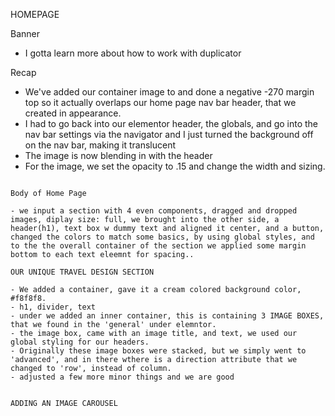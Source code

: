 HOMEPAGE

Banner

- I gotta learn more about how to work with duplicator

Recap
- We've added our container image to and done a negative -270 margin top so it actually overlaps our home page nav bar header, that we created in appearance. 
- I had to go back into our elementor header, the globals, and go into the nav bar settings via the navigator and I just turned the background off on the nav bar, making it translucent
- The image is now blending in with the header
- For the image, we set the opacity to .15 and change the width and sizing.
~~~~~~~~~~

Body of Home Page

- we input a section with 4 even components, dragged and dropped images, diplay size: full, we brought into the other side, a header(h1), text box w dummy text and aligned it center, and a button, changed the colors to match some basics, by using global styles, and to the the overall container of the section we applied some margin bottom to each text eleemnt for spacing..

OUR UNIQUE TRAVEL DESIGN SECTION

- We added a container, gave it a cream colored background color, #f8f8f8.
- h1, divider, text
- under we added an inner container, this is containing 3 IMAGE BOXES, that we found in the 'general' under elemntor.
- the image box, came with an image title, and text, we used our global styling for our headers.
- Originally these image boxes were stacked, but we simply went to 'advanced', and in there wthere is a direction attribute that we changed to 'row', instead of column.
- adjusted a few more minor things and we are good


ADDING AN IMAGE CAROUSEL